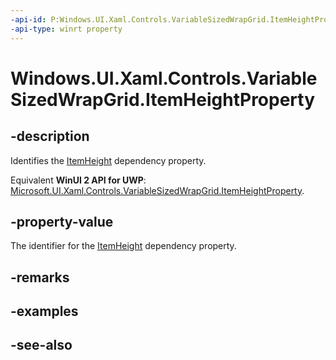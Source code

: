 ```yaml
---
-api-id: P:Windows.UI.Xaml.Controls.VariableSizedWrapGrid.ItemHeightProperty
-api-type: winrt property
---
```


<!-- Property syntax
public Windows.UI.Xaml.DependencyProperty ItemHeightProperty { get; }
-->

# Windows.UI.Xaml.Controls.VariableSizedWrapGrid.ItemHeightProperty

## -description
Identifies the [ItemHeight](variablesizedwrapgrid_itemheight.md) dependency property.

Equivalent **WinUI 2 API for UWP**: [Microsoft.UI.Xaml.Controls.VariableSizedWrapGrid.ItemHeightProperty](/windows/winui/api/microsoft.ui.xaml.controls.variablesizedwrapgrid.itemheightproperty).

## -property-value
The identifier for the [ItemHeight](variablesizedwrapgrid_itemheight.md) dependency property.

## -remarks

## -examples

## -see-also
